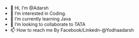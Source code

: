 - 👋 Hi, I’m @Adarsh
- 👀 I’m interested in Coding.
- 🌱 I’m currently learning Java
- 💞️ I’m looking to collaborate to TATA
- 📫 How to reach me By Facebook/Linkedn-@Yodhaadarsh

<!---
Yodhaadarsh/Yodhaadarsh is a ✨ special ✨ repository because its `README.md` (this file) appears on your GitHub profile.
You can click the Preview link to take a look at your changes.
--->
